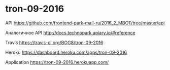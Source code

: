# tron-09-2016

API
https://github.com/frontend-park-mail-ru/2016_2_MBOT/tree/master/api

Аналогичное API
http://docs.technopark.apiary.io/#reference

Travis
https://travis-ci.org/BOG8/tron-09-2016

Heroku
https://dashboard.heroku.com/apps/tron-09-2016

Application
https://tron-09-2016.herokuapp.com/
